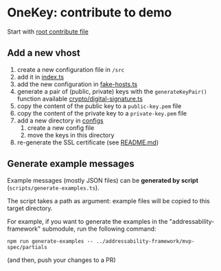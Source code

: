 # OneKey: contribute to demo

Start with [root contribute file](../CONTRIBUTE.md)

## Add a new vhost

1. create a new configuration file in `/src`
2. add it in [index.ts](./src/index.ts)
3. add the new configuration in [fake-hosts.ts](./scripts/fake-hosts.ts)
4. generate a pair of (public, private) keys with the `generateKeyPair()` function available [crypto/digital-signature.ts](../paf-mvp-core-js/src/crypto/digital-signature.ts)
5. copy the content of the public key to a `public-key.pem` file
6. copy the content of the private key to a `private-key.pem` file
7. add a new directory in [configs](./configs)
   1. create a new config file
   2. move the keys in this directory
8. re-generate the SSL certificate (see [README.md](README.md))

## Generate example messages

Example messages (mostly JSON files) can be **generated by script** (`scripts/generate-examples.ts`).

The script takes a path as argument: example files will be copied to this target directory.

For example, if you want to generate the examples in the "addressability-framework" submodule, run the following command:

```shell
npm run generate-examples -- ../addressability-framework/mvp-spec/partials
```

(and then, push your changes to a PR)
